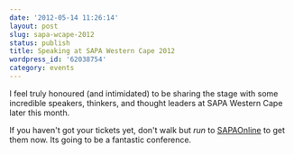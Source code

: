```yaml
---
date: '2012-05-14 11:26:14'
layout: post
slug: sapa-wcape-2012
status: publish
title: Speaking at SAPA Western Cape 2012
wordpress_id: '62038754'
category: events
---
```


I feel truly honoured (and intimidated) to be sharing the stage with some incredible speakers, thinkers, and thought leaders at SAPA Western Cape later this month.

If you haven't got your tickets yet, don't walk but _run_ to [SAPAOnline](http://www.sapaonline.co.za/datastore/web/files/wc-conference-2012.pdf) to get them now. Its going to be a fantastic conference.
